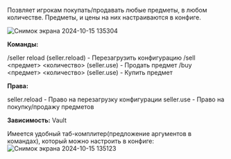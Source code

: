 Позвляет игрокам покупать/продавать любые предметы, в любом количестве. Предметы, и цены на них настраиваются в конфиге.

![Снимок экрана 2024-10-15 135304](https://github.com/user-attachments/assets/75102b77-018d-46a6-a462-8daae49d3574)

**Команды:**

/seller reload (seller.reload) - Перезагрузить конфигурацию
/sell <предмет> <количество> (seller.use) - Продать предмет
/buy <предмет> <количество> (seller.use) - Купить предмет

**Права:**

seller.reload - Право на перезагрузку конфигурации
seller.use - Право на покупку/продажу предметов

**Зависимость:** Vault

Имеется удобный таб-комплитер(предложение аргументов в командах), который можно настроить в конфиге:
![Снимок экрана 2024-10-15 135123](https://github.com/user-attachments/assets/987e8963-acd3-4fe1-bb6d-0067326e1b5a)
